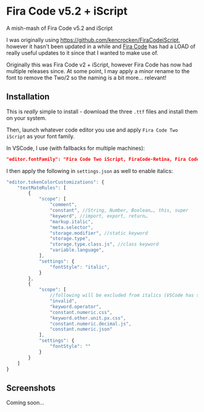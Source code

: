 # Fira Code v5.2 + iScript
A mish-mash of Fira Code v5.2 and iScript

I was originally using https://github.com/kencrocken/FiraCodeiScript, however it hasn't been updated in a while and [Fira Code](https://github.com/tonsky/FiraCode) has had a LOAD of really useful updates to it since that I wanted to make use of.

Originally this was Fira Code v2 + iScript, however Fira Code has now had multiple releases since. At some point, I may apply a _minor_ rename to the font to remove the Two/2 so the naming is a bit more... relevant!


## Installation
This is _really_ simple to install - download the three `.ttf` files and install them on your system. 

Then, launch whatever code editor you use and apply `Fira Code Two iScript` as your font family.

In VSCode, I use (with fallbacks for multiple machines): 

```json
"editor.fontFamily": "Fira Code Two iScript, FiraCode-Retina, Fira Code Retina, Fira Code, Consolas, 'Courier New', monospace",
```

I then apply the following in `settings.json` as well to enable italics:

```js
"editor.tokenColorCustomizations": {
    "textMateRules": [
        {
            "scope": [
                "comment",
                "constant", //String, Number, Boolean…, this, super
                "keyword", //import, export, return…
                "markup.italic",
                "meta.selector",
                "storage.modifier", //static keyword
                "storage.type",
                "storage.type.class.js", //class keyword
                "variable.language",
            ],
            "settings": {
                "fontStyle": "italic",
            }
        },
        {
            "scope": [
                //following will be excluded from italics (VSCode has some defaults for italics which aren't amazingT)
                "invalid",
                "keyword.operator",
                "constant.numeric.css",
                "keyword.other.unit.px.css",
                "constant.numeric.decimal.js",
                "constant.numeric.json"
            ],
            "settings": {
                "fontStyle": ""
            }
        }
    ]
}
```

## Screenshots
Coming soon...
